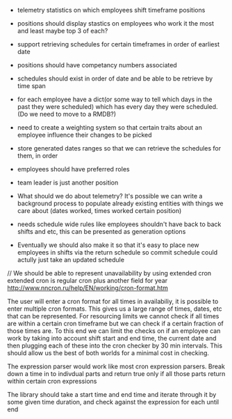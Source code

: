 - telemetry statistics on which employees shift timeframe positions
- positions should display stastics on employees who work it the most and least maybe top 3 of each?
- support retrieving schedules for certain timeframes in order of earliest date
- positions should have competancy numbers associated
- schedules should exist in order of date and be able to be retrieve by time span
- for each employee have a dict(or some way to tell which days in the past they were scheduled) which has every day they were scheduled. (Do we need to move to a RMDB?)
- need to create a weighting system so that certain traits about an employee influence their changes to be picked
- store generated dates ranges so that we can retrieve the schedules for them, in order
- employees should have preferred roles
- team leader is just another position

- What should we do about telemetry? It's possible we can write a background process to populate already existing entities with things we care about (dates worked, times worked certain position)
- needs schedule wide rules like employees shouldn't have back to back shifts and etc, this can be presented as generation options

- Eventually we should also make it so that it's easy to place new employees in shifts via the return schedule
  so commit schedule could actully just take an updated schedule

// We should be able to represent unavailability by using extended cron
extended cron is regular cron plus another field for year
http://www.nncron.ru/help/EN/working/cron-format.htm

The user will enter a cron format for all times in availabiliy, it is possible to enter multiple cron formats.
This gives us a large range of times, dates, etc that can be represented. For resourcing limits we cannot
check if all times are within a certain cron timeframe but we can check if a certain fraction of those times are.
To this end we can limit the checks on if an employee can work by taking into account shift start and end time,
the current date and then plugging each of these into the cron checker by 30 min intervals. This should allow
us the best of both worlds for a minimal cost in checking.

The expression parser would work like most cron expression parsers. Break down a time in to indivdual parts
and return true only if all those parts return within certain cron expressions

The library should take a start time and end time and iterate through it by some given time duration, and check against the expression
for each until end
